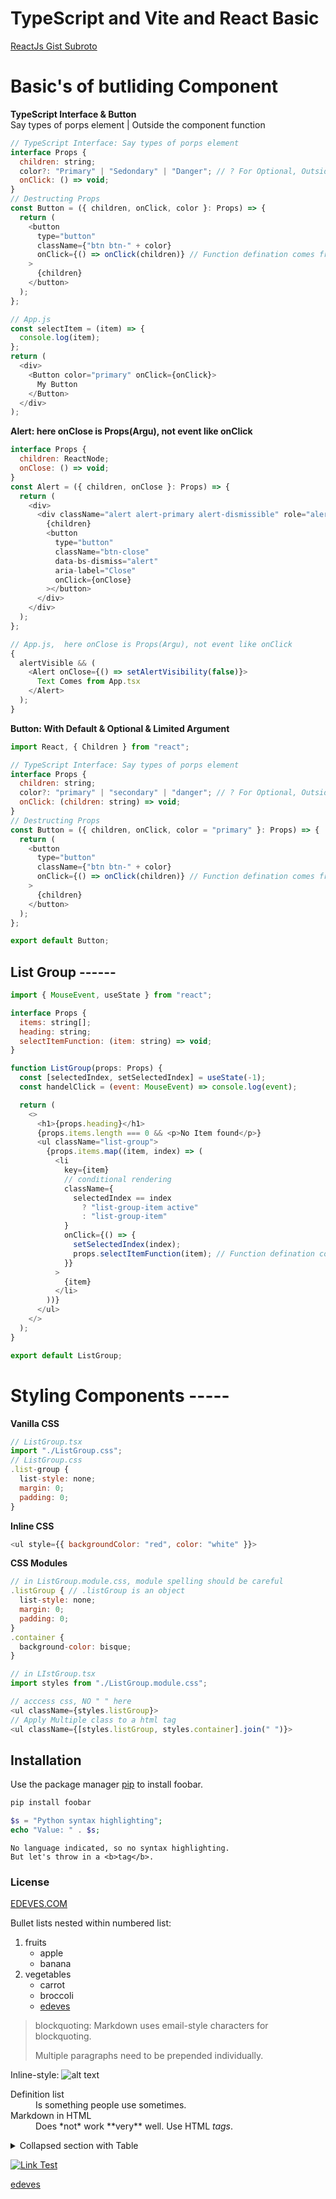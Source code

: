 # TypeScript and Vite and React Basic

[ReactJs Gist Subroto](https://gist.github.com/subrotoice/98eb2fcbcef23c733cd36e0575c2e37c)

# Basic's of butliding Component

**TypeScript Interface & Button**<br />
Say types of porps element | Outside the component function<br />

```javascript
// TypeScript Interface: Say types of porps element
interface Props {
  children: string;
  color?: "Primary" | "Sedondary" | "Danger"; // ? For Optional, Outside this value you can not set
  onClick: () => void;
}
// Destructing Props
const Button = ({ children, onClick, color }: Props) => {
  return (
    <button
      type="button"
      className={"btn btn-" + color}
      onClick={() => onClick(children)} // Function defination comes from App.js but argument pass from here to App.js
    >
      {children}
    </button>
  );
};

// App.js
const selectItem = (item) => {
  console.log(item);
};
return (
  <div>
    <Button color="primary" onClick={onClick}>
      My Button
    </Button>
  </div>
);
```

**Alert: here onClose is Props(Argu), not event like onClick**

```javascript
interface Props {
  children: ReactNode;
  onClose: () => void;
}
const Alert = ({ children, onClose }: Props) => {
  return (
    <div>
      <div className="alert alert-primary alert-dismissible" role="alert">
        {children}
        <button
          type="button"
          className="btn-close"
          data-bs-dismiss="alert"
          aria-label="Close"
          onClick={onClose}
        ></button>
      </div>
    </div>
  );
};

// App.js,  here onClose is Props(Argu), not event like onClick
{
  alertVisible && (
    <Alert onClose={() => setAlertVisibility(false)}>
      Text Comes from App.tsx
    </Alert>
  );
}
```

**Button: With Default & Optional & Limited Argument**

```javascript
import React, { Children } from "react";

// TypeScript Interface: Say types of porps element
interface Props {
  children: string;
  color?: "primary" | "secondary" | "danger"; // ? For Optional, Outside this value you can not set
  onClick: (children: string) => void;
}
// Destructing Props
const Button = ({ children, onClick, color = "primary" }: Props) => {
  return (
    <button
      type="button"
      className={"btn btn-" + color}
      onClick={() => onClick(children)} // Function defination comes from App.js but argument pass from here to App.js
    >
      {children}
    </button>
  );
};

export default Button;
```

## List Group ------

```javascript
import { MouseEvent, useState } from "react";

interface Props {
  items: string[];
  heading: string;
  selectItemFunction: (item: string) => void;
}

function ListGroup(props: Props) {
  const [selectedIndex, setSelectedIndex] = useState(-1);
  const handelClick = (event: MouseEvent) => console.log(event);

  return (
    <>
      <h1>{props.heading}</h1>
      {props.items.length === 0 && <p>No Item found</p>}
      <ul className="list-group">
        {props.items.map((item, index) => (
          <li
            key={item}
            // conditional rendering
            className={
              selectedIndex == index
                ? "list-group-item active"
                : "list-group-item"
            }
            onClick={() => {
              setSelectedIndex(index);
              props.selectItemFunction(item); // Function defination comes from App.js but argument pass from here to App.js
            }}
          >
            {item}
          </li>
        ))}
      </ul>
    </>
  );
}

export default ListGroup;
```

# Styling Components -----

**Vanilla CSS**

```javascript
// ListGroup.tsx
import "./ListGroup.css";
// ListGroup.css
.list-group {
  list-style: none;
  margin: 0;
  padding: 0;
}
```

**Inline CSS**

```javascript
<ul style={{ backgroundColor: "red", color: "white" }}>
```

**CSS Modules**

```javascript
// in ListGroup.module.css, module spelling should be careful
.listGroup { // .listGroup is an object
  list-style: none;
  margin: 0;
  padding: 0;
}
.container {
  background-color: bisque;
}

// in LIstGroup.tsx
import styles from "./ListGroup.module.css";

// acccess css, NO " " here
<ul className={styles.listGroup}>
// Apply Multiple class to a html tag
<ul className={[styles.listGroup, styles.container].join(" ")}>
```

## Installation

Use the package manager [pip](https://pip.pypa.io/en/stable/) to install foobar.

```bash
pip install foobar
```

```php
$s = "Python syntax highlighting";
echo "Value: " . $s;
```

```
No language indicated, so no syntax highlighting.
But let's throw in a <b>tag</b>.
```

### License

[EDEVES.COM](https://edeves.com)

Bullet lists nested within numbered list:

1. fruits
   - apple
   - banana
2. vegetables
   - carrot
   - broccoli
   - [edeves](https://edeves.com)

> blockquoting: Markdown uses email-style
> characters for blockquoting.
>
> Multiple paragraphs need to be prepended individually.

Inline-style:
![alt text](https://github.com/adam-p/markdown-here/raw/master/src/common/images/icon48.png "Logo Title Text 1")

<dl>
  <dt>Definition list</dt>
  <dd>Is something people use sometimes.</dd>

  <dt>Markdown in HTML</dt>
  <dd>Does *not* work **very** well. Use HTML <em>tags</em>.</dd>
</dl>

<details>
<summary>Collapsed section with Table</summary>

| Rank | Languages  |
| ---: | ---------- |
|    1 | Javascript |
|    2 | Python     |
|    3 | SQL        |

_You can use it for table also_

</details>

[![Link Test](https://img.shields.io/badge/fineTune.svg?style=flat-square)](https://edeves.com)

[edeves](https://edeves.com)
